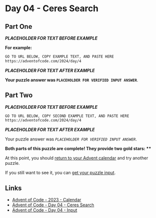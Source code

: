 # Day 04 - Ceres Search

## Part One

***PLACEHOLDER FOR TEXT BEFORE EXAMPLE***

**For example:**

```txt
GO TO URL BELOW, COPY EXAMPLE TEXT, AND PASTE HERE
https://adventofcode.com/2024/day/4
```

***PLACEHOLDER FOR TEXT AFTER EXAMPLE***

**Your puzzle answer was `PLACEHOLDER FOR VERIFIED INPUT ANSWER`**.

## Part Two

***PLACEHOLDER FOR TEXT BEFORE EXAMPLE***

```txt
GO TO URL BELOW, COPY SECOND EXAMPLE TEXT, AND PASTE HERE
https://adventofcode.com/2024/day/4
```

***PLACEHOLDER FOR TEXT AFTER EXAMPLE***

Your puzzle answer was *`PLACEHOLDER FOR VERIFIED INPUT ANSWER`*.

**Both parts of this puzzle are complete!
They provide two gold stars: \*\***

At this point,
you should [return to your Advent calendar][aoc-calendar] and
try another puzzle.

If you still want to see it,
you can [get your puzzle input][aoc-day04-input].

## Links


- [Advent of Code - 2023 - Calendar][aoc-calendar]
- [Advent of Code - Day 04 - Ceres Search][aoc-day04]
- [Advent of Code - Day 04 - Input][aoc-day04-input]

<!-- Hidden References -->
[aoc-calendar]: https://adventofcode.com/2024 "Advent of Code - Year/Calendar"
[aoc-day04]: https://adventofcode.com/2024/day/4 "Advent of Code - Day 04"
[aoc-day04-input]: https://adventofcode.com/2024/day/4/input "Advent of Code - Day 04 - Input"